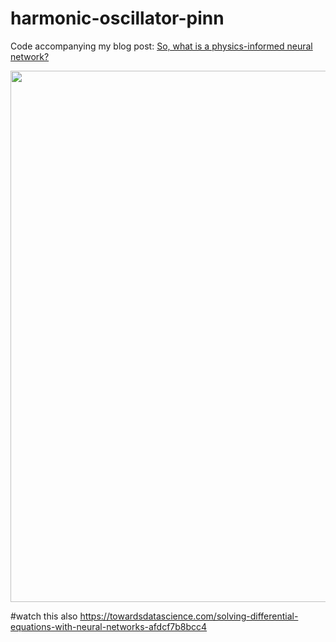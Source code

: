 # harmonic-oscillator-pinn
Code accompanying my blog post: [So, what is a physics-informed neural network?](https://benmoseley.blog/my-research/so-what-is-a-physics-informed-neural-network/)

<img src="figures/pinn.gif" width="850">

#watch this also
https://towardsdatascience.com/solving-differential-equations-with-neural-networks-afdcf7b8bcc4
